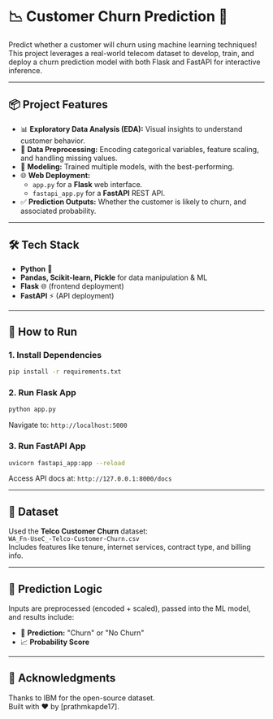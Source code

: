 # 📉 Customer Churn Prediction 🚀

Predict whether a customer will churn using machine learning techniques! This project leverages a real-world telecom dataset to develop, train, and deploy a churn prediction model with both Flask and FastAPI for interactive inference.

---

## 📦 Project Features

- 📊 **Exploratory Data Analysis (EDA):** Visual insights to understand customer behavior.
- 🧹 **Data Preprocessing:** Encoding categorical variables, feature scaling, and handling missing values.
- 🤖 **Modeling:** Trained multiple models, with the best-performing.
- 🌐 **Web Deployment:**
  - `app.py` for a **Flask** web interface.
  - `fastapi_app.py` for a **FastAPI** REST API.
- ✅ **Prediction Outputs:** Whether the customer is likely to churn, and associated probability.

---

## 🛠 Tech Stack

- **Python** 🐍
- **Pandas, Scikit-learn, Pickle** for data manipulation & ML
- **Flask** 🌐 (frontend deployment)
- **FastAPI** ⚡ (API deployment)

---

## 🚀 How to Run

### 1. Install Dependencies

```bash
pip install -r requirements.txt
```

### 2. Run Flask App

```bash
python app.py
```

Navigate to: `http://localhost:5000`

### 3. Run FastAPI App

```bash
uvicorn fastapi_app:app --reload
```

Access API docs at: `http://127.0.0.1:8000/docs`

---

## 📁 Dataset

Used the **Telco Customer Churn** dataset:  
`WA_Fn-UseC_-Telco-Customer-Churn.csv`  
Includes features like tenure, internet services, contract type, and billing info.

---

## 🧠 Prediction Logic

Inputs are preprocessed (encoded + scaled), passed into the ML model, and results include:

- 🎯 **Prediction:** "Churn" or "No Churn"
- 📈 **Probability Score**

---

## 🙌 Acknowledgments

Thanks to IBM for the open-source dataset.  
Built with ❤️ by [prathmkapde17].
